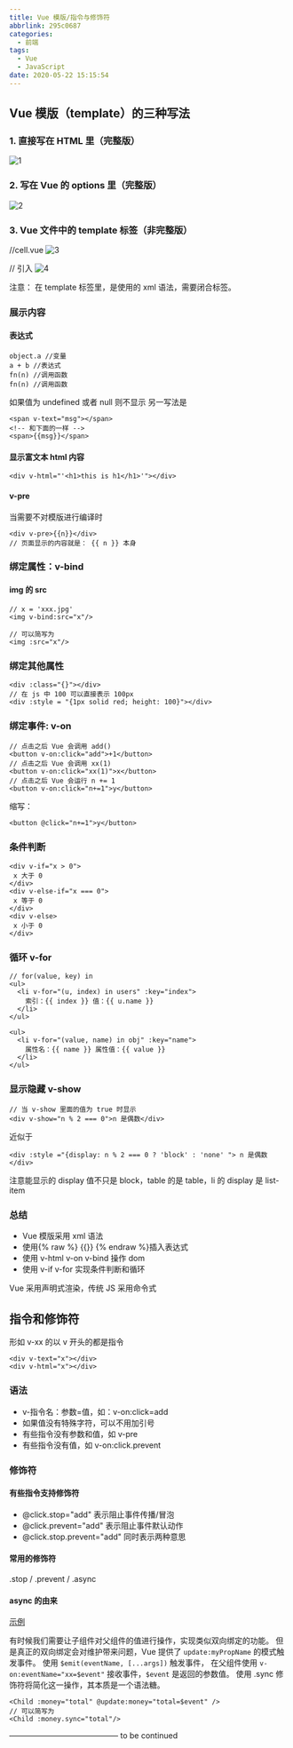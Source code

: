 ```yaml
---
title: Vue 模版/指令与修饰符
abbrlink: 295c0687
categories:
  - 前端
tags:
  - Vue
  - JavaScript
date: 2020-05-22 15:15:54
---
```


## Vue 模版（template）的三种写法

<!-- more -->

### 1. 直接写在 HTML 里（完整版）

![1](https://i.loli.net/2020/05/26/B1XM9Ozsidx2GkA.png)

### 2. 写在 Vue 的 options 里（完整版）

![2](https://i.loli.net/2020/05/26/1LT52JwCuirZqlA.png)

### 3. Vue 文件中的 template 标签（非完整版）

//cell.vue
![3](https://i.loli.net/2020/05/26/uzLsHVymE2e3CMU.png)

// 引入
![4](https://i.loli.net/2020/05/26/83TVX7LQuodty2D.png)

注意： 在 template 标签里，是使用的 xml 语法，需要闭合标签。

### 展示内容

#### 表达式

```
object.a //变量
a + b //表达式
fn(n) //调用函数
fn(n) //调用函数
```

如果值为 undefined 或者 null 则不显示
另一写法是

```
<span v-text="msg"></span>
<!-- 和下面的一样 -->
<span>{{msg}}</span>
```

#### 显示富文本 html 内容

```
<div v-html="'<h1>this is h1</h1>'"></div>
```

#### v-pre

当需要不对模版进行编译时

```
<div v-pre>{{n}}</div>
// 页面显示的内容就是： {{ n }} 本身
```

### 绑定属性：v-bind

#### img 的 src

```
// x = 'xxx.jpg'
<img v-bind:src="x"/>

// 可以简写为
<img :src="x"/>
```

### 绑定其他属性

```
<div :class="{}"></div>
// 在 js 中 100 可以直接表示 100px
<div :style = "{1px solid red; height: 100}"></div>
```

### 绑定事件: v-on

```
// 点击之后 Vue 会调用 add()
<button v-on:click="add">+1</button>
// 点击之后 Vue 会调用 xx(1)
<button v-on:click="xx(1)">x</button>
// 点击之后 Vue 会运行 n += 1
<button v-on:click="n+=1">y</button>

```

缩写：

```
<button @click="n+=1">y</button>
```

### 条件判断

```
<div v-if="x > 0">
 x 大于 0
</div>
<div v-else-if="x === 0">
 x 等于 0
</div>
<div v-else>
 x 小于 0
</div>
```

### 循环 v-for

```
// for(value, key) in
<ul>
  <li v-for="(u, index) in users" :key="index">
    索引：{{ index }} 值：{{ u.name }}
  </li>
</ul>

<ul>
  <li v-for="(value, name) in obj" :key="name">
    属性名：{{ name }} 属性值：{{ value }}
  </li>
</ul>
```

### 显示隐藏 v-show

```
// 当 v-show 里面的值为 true 时显示
<div v-show="n % 2 === 0">n 是偶数</div>
```

近似于

```
<div :style ="{display: n % 2 === 0 ? 'block' : 'none' "> n 是偶数</div>
```

注意能显示的 display 值不只是 block，table 的是 table，li 的 display 是 list-item

### 总结

- Vue 模版采用 xml 语法
- 使用{% raw %} {{}} {% endraw %}插入表达式
- 使用 v-html v-on v-bind 操作 dom
- 使用 v-if v-for 实现条件判断和循环

Vue 采用声明式渲染，传统 JS 采用命令式

## 指令和修饰符

形如 v-xx 的以 v 开头的都是指令

```
<div v-text="x"></div>
<div v-html="x"></div>
```

### 语法

- v-指令名：参数=值，如：v-on:click=add
- 如果值没有特殊字符，可以不用加引号
- 有些指令没有参数和值，如 v-pre
- 有些指令没有值，如 v-on:click.prevent

### 修饰符

#### 有些指令支持修饰符

- @click.stop="add" 表示阻止事件传播/冒泡
- @click.prevent="add" 表示阻止事件默认动作
- @click.stop.prevent="add" 同时表示两种意思

#### 常用的修饰符

.stop / .prevent / .async

#### async 的由来

[示例](https://codesandbox.io/s/romantic-robinson-k2455?file=/src/App.vue)

有时候我们需要让子组件对父组件的值进行操作，实现类似双向绑定的功能。
但是真正的双向绑定会对维护带来问题，Vue 提供了 `update:myPropName` 的模式触发事件。
使用 `$emit(eventName, [...args])` 触发事件， 在父组件使用 `v-on:eventName="xx=$event"` 接收事件，`$event` 是返回的参数值。
使用 .sync 修饰符将简化这一操作，其本质是一个语法糖。

```
<Child :money="total" @update:money="total=$event" />
// 可以简写为
<Child :money.sync="total"/>
```

——————————————
to be continued
